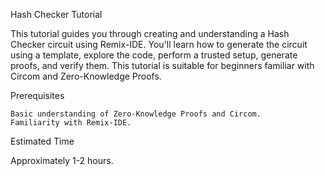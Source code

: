 Hash Checker Tutorial

This tutorial guides you through creating and understanding a Hash Checker circuit using Remix-IDE. You'll learn how to generate the circuit using a template, explore the code, perform a trusted setup, generate proofs, and verify them. This tutorial is suitable for beginners familiar with Circom and Zero-Knowledge Proofs.

Prerequisites

    Basic understanding of Zero-Knowledge Proofs and Circom.
    Familiarity with Remix-IDE.

Estimated Time

Approximately 1-2 hours.